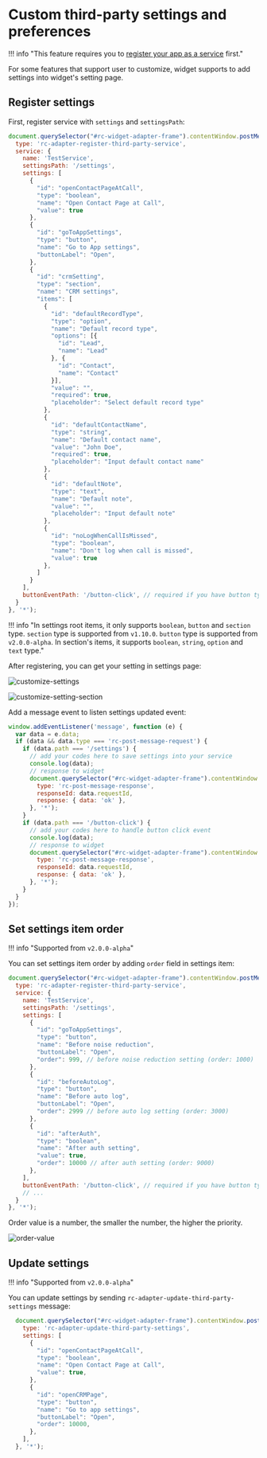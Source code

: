 # Custom third-party settings and preferences

!!! info "This feature requires you to [register your app as a service](index.md) first."

For some features that support user to customize, widget supports to add settings into widget's setting page.

## Register settings

First, register service with `settings` and `settingsPath`:

```js
document.querySelector("#rc-widget-adapter-frame").contentWindow.postMessage({
  type: 'rc-adapter-register-third-party-service',
  service: {
    name: 'TestService',
    settingsPath: '/settings',
    settings: [
      {
        "id": "openContactPageAtCall",
        "type": "boolean",
        "name": "Open Contact Page at Call",
        "value": true
      },
      {
        "id": "goToAppSettings",
        "type": "button",
        "name": "Go to App settings",
        "buttonLabel": "Open",
      },
      {
        "id": "crmSetting",
        "type": "section",
        "name": "CRM settings",
        "items": [
          {
            "id": "defaultRecordType",
            "type": "option",
            "name": "Default record type",
            "options": [{
              "id": "Lead",
              "name": "Lead"
            }, {
              "id": "Contact",
              "name": "Contact"
            }],
            "value": "",
            "required": true,
            "placeholder": "Select default record type"
          },
          {
            "id": "defaultContactName",
            "type": "string",
            "name": "Default contact name",
            "value": "John Doe",
            "required": true,
            "placeholder": "Input default contact name"
          },
          {
            "id": "defaultNote",
            "type": "text",
            "name": "Default note",
            "value": "",
            "placeholder": "Input default note"
          },
          {
            "id": "noLogWhenCallIsMissed",
            "type": "boolean",
            "name": "Don't log when call is missed",
            "value": true
          },
        ]
      }
    ],
    buttonEventPath: '/button-click', // required if you have button type in settings
  }
}, '*');
```

!!! info "In settings root items, it only supports `boolean`, `button` and `section` type. `section` type is supported from `v1.10.0`. `button` type is supported from `v2.0.0-alpha`. In section's items, it supports `boolean`, `string`, `option` and `text` type."

After registering, you can get your setting in settings page:

![customize-settings](https://github.com/ringcentral/ringcentral-embeddable/assets/7036536/d753ab78-a791-4e38-8765-ad633f8a1363)

![customize-setting-section](https://github.com/ringcentral/ringcentral-embeddable/assets/7036536/29bc2481-05ec-4e29-bd77-9a63f9cdf1d0)

Add a message event to listen settings updated event:

```js
window.addEventListener('message', function (e) {
  var data = e.data;
  if (data && data.type === 'rc-post-message-request') {
    if (data.path === '/settings') {
      // add your codes here to save settings into your service
      console.log(data);
      // response to widget
      document.querySelector("#rc-widget-adapter-frame").contentWindow.postMessage({
        type: 'rc-post-message-response',
        responseId: data.requestId,
        response: { data: 'ok' },
      }, '*');
    }
    if (data.path === '/button-click') {
      // add your codes here to handle button click event
      console.log(data);
      // response to widget
      document.querySelector("#rc-widget-adapter-frame").contentWindow.postMessage({
        type: 'rc-post-message-response',
        responseId: data.requestId,
        response: { data: 'ok' },
      }, '*');
    }
  }
});
```

## Set settings item order

!!! info "Supported from `v2.0.0-alpha`"

You can set settings item order by adding `order` field in settings item:

```js
document.querySelector("#rc-widget-adapter-frame").contentWindow.postMessage({
  type: 'rc-adapter-register-third-party-service',
  service: {
    name: 'TestService',
    settingsPath: '/settings',
    settings: [
      {
        "id": "goToAppSettings",
        "type": "button",
        "name": "Before noise reduction",
        "buttonLabel": "Open",
        "order": 999, // before noise reduction setting (order: 1000)
      },
      {
        "id": "beforeAutoLog",
        "type": "button",
        "name": "Before auto log",
        "buttonLabel": "Open",
        "order": 2999 // before auto log setting (order: 3000)
      },
      {
        "id": "afterAuth",
        "type": "boolean",
        "name": "After auth setting",
        "value": true,
        "order": 10000 // after auth setting (order: 9000)
      },
    ],
    buttonEventPath: '/button-click', // required if you have button type in settings
    // ...
  }
}, '*');
```

Order value is a number, the smaller the number, the higher the priority.

![order-value](https://github.com/ringcentral/ringcentral-embeddable/assets/7036536/cf83505e-5a9f-49f5-a96a-624782ef2ed9)

## Update settings

!!! info "Supported from `v2.0.0-alpha`"

You can update settings by sending `rc-adapter-update-third-party-settings` message:

```js
  document.querySelector("#rc-widget-adapter-frame").contentWindow.postMessage({
    type: 'rc-adapter-update-third-party-settings',
    settings: [
      {
        "id": "openContactPageAtCall",
        "type": "boolean",
        "name": "Open Contact Page at Call",
        "value": true,
      },
      {
        "id": "openCRMPage",
        "type": "button",
        "name": "Go to app settings",
        "buttonLabel": "Open",
        "order": 10000,
      },
    ],
  }, '*');
```